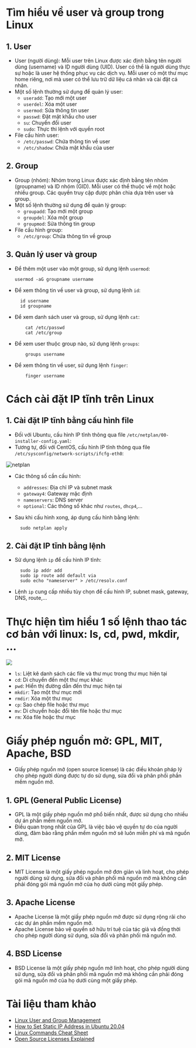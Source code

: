 # Tìm hiểu về user và group trong Linux

## 1. User 

- User (người dùng): Mỗi user trên Linux được xác định bằng tên người dùng (username) và ID người dùng (UID). User có thể là người dùng thực sự hoặc là user hệ thống phục vụ các dịch vụ. Mỗi user có một thư mục home riêng, nơi mà user có thể lưu trữ dữ liệu cá nhân và cài đặt cá nhân.
- Một số lệnh thường sử dụng để quản lý user:
  - `useradd`: Tạo mới một user
  - `userdel`: Xóa một user
  - `usermod`: Sửa thông tin user
  - `passwd`: Đặt mật khẩu cho user
  - `su`: Chuyển đổi user
  - `sudo`: Thực thi lệnh với quyền root
- File cấu hình user:
  - `/etc/passwd`: Chứa thông tin về user
  - `/etc/shadow`: Chứa mật khẩu của user

## 2. Group

- Group (nhóm): Nhóm trong Linux được xác định bằng tên nhóm (groupname) và ID nhóm (GID). Mỗi user có thể thuộc về một hoặc nhiều group. Các quyền truy cập được phân chia dựa trên user và group.
- Một số lệnh thường sử dụng để quản lý group:
  - `groupadd`: Tạo mới một group
  - `groupdel`: Xóa một group
  - `groupmod`: Sửa thông tin group
- File cấu hình group:
  - `/etc/group`: Chứa thông tin về group

## 3. Quản lý user và group

- Để thêm một user vào một group, sử dụng lệnh `usermod`:
  ```
  usermod -aG groupname username
  ```
- Để xem thông tin về user và group, sử dụng lệnh `id`:
  ```
    id username
    id groupname
    ```
- Để xem danh sách user và group, sử dụng lệnh `cat`:
    ```
        cat /etc/passwd
        cat /etc/group
    ```
- Để xem user thuộc group nào, sử dụng lệnh `groups`:
    ```
        groups username
    ```
- Để xem thông tin về user, sử dụng lệnh `finger`:
    ```
        finger username
    ```

# Cách cài đặt IP tĩnh trên Linux

## 1. Cài đặt IP tĩnh bằng cấu hình file

- Đối với Ubuntu, cấu hình IP tĩnh thông qua file `/etc/netplan/00-installer-config.yaml`:
- Tương tự, đối với CentOS, cấu hình IP tĩnh thông qua file `/etc/sysconfig/network-scripts/ifcfg-eth0`:

![netplan](../images/configIP.png)

- Các thông số cần cấu hình:
  - `addresses`: Địa chỉ IP và subnet mask
  - `gateway4`: Gateway mặc định
  - `nameservers`: DNS server
  - `optional`: Các thông số khác như `routes`, `dhcp4`,...

- Sau khi cấu hình xong, áp dụng cấu hình bằng lệnh:
  ```
    sudo netplan apply
    ```
## 2. Cài đặt IP tĩnh bằng lệnh

- Sử dụng lệnh `ip` để cấu hình IP tĩnh:
  ```
    sudo ip addr add
    sudo ip route add default via
    sudo echo "nameserver" > /etc/resolv.conf
    ```
- Lệnh `ip` cung cấp nhiều tùy chọn để cấu hình IP, subnet mask, gateway, DNS, route,...

# Thực hiện tìm hiểu 1 số lệnh thao tác cơ bản với linux: ls, cd, pwd, mkdir, …

![](../images/linux-commands.png)

- `ls`: Liệt kê danh sách các file và thư mục trong thư mục hiện tại
- `cd`: Di chuyển đến một thư mục khác
- `pwd`: Hiển thị đường dẫn đến thư mục hiện tại
- `mkdir`: Tạo một thư mục mới
- `rmdir`: Xóa một thư mục
- `cp`: Sao chép file hoặc thư mục
- `mv`: Di chuyển hoặc đổi tên file hoặc thư mục
- `rm`: Xóa file hoặc thư mục

# Giấy phép nguồn mở: GPL, MIT, Apache, BSD

- Giấy phép nguồn mở (open source license) là các điều khoản pháp lý cho phép người dùng được tự do sử dụng, sửa đổi và phân phối phần mềm nguồn mở.

## 1. GPL (General Public License)

- GPL là một giấy phép nguồn mở phổ biến nhất, được sử dụng cho nhiều dự án phần mềm nguồn mở. 
- Điều quan trọng nhất của GPL là việc bảo vệ quyền tự do của người dùng, đảm bảo rằng phần mềm nguồn mở sẽ luôn miễn phí và mã nguồn mở.

## 2. MIT License

- MIT License là một giấy phép nguồn mở đơn giản và linh hoạt, cho phép người dùng sử dụng, sửa đổi và phân phối mã nguồn mở mà không cần phải đóng gói mã nguồn mở của họ dưới cùng một giấy phép.

## 3. Apache License

- Apache License là một giấy phép nguồn mở được sử dụng rộng rãi cho các dự án phần mềm nguồn mở. 
- Apache License bảo vệ quyền sở hữu trí tuệ của tác giả và đồng thời cho phép người dùng sử dụng, sửa đổi và phân phối mã nguồn mở.

## 4. BSD License

- BSD License là một giấy phép nguồn mở linh hoạt, cho phép người dùng sử dụng, sửa đổi và phân phối mã nguồn mở mà không cần phải đóng gói mã nguồn mở của họ dưới cùng một giấy phép.

# Tài liệu tham khảo

- [Linux User and Group Management](https://www.tecmint.com/linux-user-and-group-management/)
- [How to Set Static IP Address in Ubuntu 20.04](https://linuxize.com/post/how-to-configure-static-ip-address-on-ubuntu-20-04/)
- [Linux Commands Cheat Sheet](https://www.linuxtrainingacademy.com/linux-commands-cheat-sheet/)
- [Open Source Licenses Explained](https://opensource.org/licenses)
```
